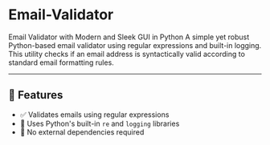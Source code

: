 # Email-Validator
Email Validator with Modern and Sleek GUI in Python
A simple yet robust Python-based email validator using regular expressions and built-in logging. This utility checks if an email address is syntactically valid according to standard email formatting rules.

---

## 🚀 Features

- ✅ Validates emails using regular expressions
- 📜 Uses Python's built-in `re` and `logging` libraries
- 🐍 No external dependencies required
